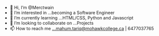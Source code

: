 - 👋 Hi, I’m @Merctwain
- 👀 I’m interested in ...becoming a Software Engineer
- 🌱 I’m currently learning ...HTML/CSS, Python and Javascript
- 💞️ I’m looking to collaborate on ...Projects
- 📫 How to reach me ...mahum.tariq@mohawkcollege.ca | 6477037765

<!---
Merctwain/Merctwain is a ✨ special ✨ repository because its `README.md` (this file) appears on your GitHub profile.
You can click the Preview link to take a look at your changes.
--->
